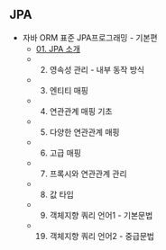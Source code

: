 ## JPA
- 자바 ORM 표준 JPA프로그래밍 - 기본편
    - [01. JPA 소개](/JPA/Inflearn/01_jpa_intro.md)
    - 02. 영속성 관리 - 내부 동작 방식
    - 03. 엔티티 매핑
    - 04. 연관관계 매핑 기초
    - 05. 다양한 연관관계 매핑
    - 06. 고급 매핑
    - 07. 프록시와 연관관계 관리
    - 08. 값 타입
    - 09. 객체지향 쿼리 언어1 - 기본문법
    - 19. 객체지향 쿼리 언어2 - 중급문법